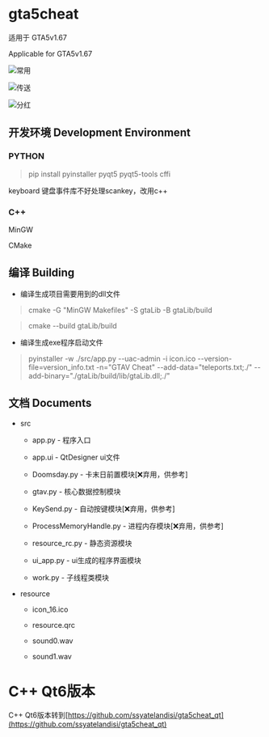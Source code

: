 # gta5cheat

适用于 GTA5v1.67

Applicable for GTA5v1.67

![常用](./img/常用.png)

![传送](./img/传送.png)

![分红](./img/分红.png)

## 开发环境 Development Environment

### PYTHON

> pip install pyinstaller pyqt5 pyqt5-tools cffi

keyboard 键盘事件库不好处理scankey，改用c++

### C++

MinGW

CMake

## 编译 Building

* 编译生成项目需要用到的dll文件

> cmake -G "MinGW Makefiles" -S gtaLib -B gtaLib/build

> cmake --build gtaLib/build

* 编译生成exe程序启动文件

> pyinstaller -w ./src/app.py --uac-admin -i icon.ico --version-file=version_info.txt -n="GTAV Cheat" --add-data="teleports.txt;./" --add-binary="./gtaLib/build/lib/gtaLib.dll;./"

## 文档 Documents

* src

  * app.py - 程序入口
  
  * app.ui - QtDesigner ui文件
  
  * Doomsday.py - 卡末日前置模块[❌弃用，供参考]
  
  * gtav.py - 核心数据控制模块
  
  * KeySend.py - 自动按键模块[❌弃用，供参考]
  
  * ProcessMemoryHandle.py - 进程内存模块[❌弃用，供参考]
  
  * resource_rc.py - 静态资源模块
  
  * ui_app.py - ui生成的程序界面模块
  
  * work.py - 子线程类模块

* resource
  
  * icon_16.ico
  
  * resource.qrc
  
  * sound0.wav
  
  * sound1.wav
# C++ Qt6版本

C++ Qt6版本转到[https://github.com/ssyatelandisi/gta5cheat_qt](https://github.com/ssyatelandisi/gta5cheat_qt)



